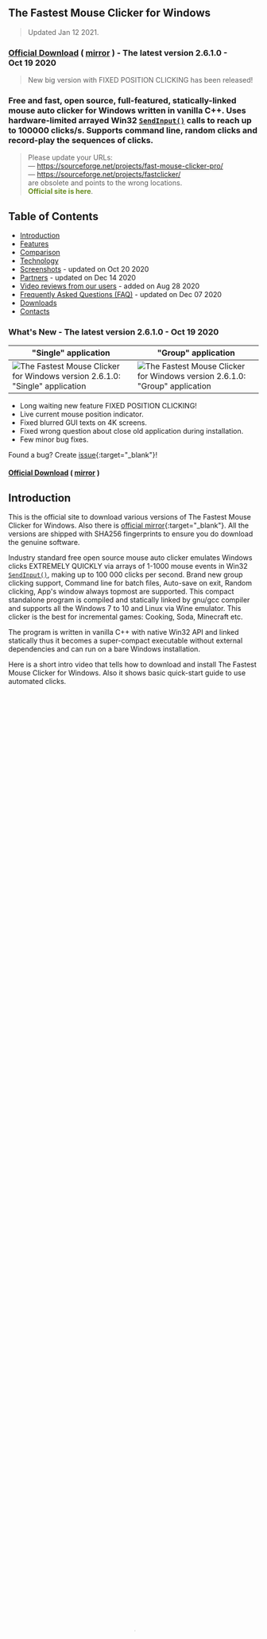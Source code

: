 ## The Fastest Mouse Clicker for Windows

> Updated Jan 12 2021.

### [Official Download](https://gitlab.com/mashanovedad/The-Fastest-Mouse-Clicker-for-Windows/-/raw/master/WindowsInstaller/Install_TheFastestMouseClicker_2.6.1.0.exe?inline=false) ( [mirror](https://ipfs.io/ipfs/QmP4v8nCnfbYzP643BmHeuYgiX1GhbiioiEu3zjzVnkgi1/Install_TheFastestMouseClicker_2.6.1.0.exe) ) - The latest version&nbsp;2.6.1.0 - Oct&nbsp;19&nbsp;2020

> New big version with FIXED POSITION CLICKING has been released!

### Free and fast, open source, full-featured, statically-linked mouse auto clicker for Windows written in vanilla C++. Uses hardware-limited arrayed Win32 <code><a href="https://docs.microsoft.com/en-us/windows/win32/api/winuser/nf-winuser-sendinput" target="_blank">SendInput()</a></code> calls to reach up to 100000 clicks/s. Supports command line, random clicks and record-play the sequences of clicks.

> Please update your URLs:
> <br/>— <span style="color:DarkOrange;">https://sourceforge.net/projects/fast-mouse-clicker-pro/</span>
> <br/>— <span style="color:DarkOrange;">https://sourceforge.net/projects/fastclicker/</span>
> <br/>are obsolete and points to the wrong locations.
> <br/><span style="color:OliveDrab;"><b>Official site is here</b></span>.

## Table of Contents

* [Introduction](https://windows-2048.github.io/The-Fastest-Mouse-Clicker-for-Windows/index.html#Introduction)
* [Features](https://windows-2048.github.io/The-Fastest-Mouse-Clicker-for-Windows/index.html#Features)
* [Comparison](https://windows-2048.github.io/The-Fastest-Mouse-Clicker-for-Windows/index.html#Comparison)
* [Technology](https://windows-2048.github.io/The-Fastest-Mouse-Clicker-for-Windows/index.html#Technology)
* [Screenshots](https://windows-2048.github.io/The-Fastest-Mouse-Clicker-for-Windows/index.html#Screenshots) - updated on Oct&nbsp;20&nbsp;2020
* [Partners](https://windows-2048.github.io/The-Fastest-Mouse-Clicker-for-Windows/index.html#Partners) - updated on Dec&nbsp;14&nbsp;2020
* [Video reviews from our users](https://windows-2048.github.io/The-Fastest-Mouse-Clicker-for-Windows/index.html#Reviews_from_our_users) - added on Aug&nbsp;28&nbsp;2020
* [Frequently Asked Questions (FAQ)](https://windows-2048.github.io/The-Fastest-Mouse-Clicker-for-Windows/index.html#FAQ) - updated on Dec&nbsp;07&nbsp;2020
* [Downloads](https://windows-2048.github.io/The-Fastest-Mouse-Clicker-for-Windows/index.html#Downloads)
* [Contacts](https://windows-2048.github.io/The-Fastest-Mouse-Clicker-for-Windows/index.html#Contacts)

<a name="Changelog"></a>
### What's New - The latest version 2.6.1.0 - Oct 19 2020

"Single" application | "Group" application
----- | -----
![The Fastest Mouse Clicker for Windows version 2.6.1.0: "Single" application](screenshots_new/v2.6.1.0/mw_v2.6.1.0.jpg?raw=true) | ![The Fastest Mouse Clicker for Windows version 2.6.1.0: "Group" application](screenshots_new/v2.6.1.0/mw_groupapp_v2.6.1.0.jpg?raw=true)

* Long waiting new feature FIXED POSITION CLICKING!
* Live current mouse position indicator.
* Fixed blurred GUI texts on 4K screens.
* Fixed wrong question about close old application during installation.
* Few minor bug fixes.

Found a bug? Create [issue](https://github.com/windows-2048/The-Fastest-Mouse-Clicker-for-Windows/issues){:target="_blank"}!

#### [Official Download](https://gitlab.com/mashanovedad/The-Fastest-Mouse-Clicker-for-Windows/-/raw/master/WindowsInstaller/Install_TheFastestMouseClicker_2.6.1.0.exe?inline=false) ( [mirror](https://ipfs.io/ipfs/QmP4v8nCnfbYzP643BmHeuYgiX1GhbiioiEu3zjzVnkgi1/Install_TheFastestMouseClicker_2.6.1.0.exe) )

<a name="Introduction"></a>
## Introduction

This is the official site to download various versions of The Fastest Mouse Clicker for Windows. Also there is [official mirror](https://gitlab.com/mashanovedad/The-Fastest-Mouse-Clicker-for-Windows/){:target="_blank"}.
All the versions are shipped with SHA256 fingerprints to ensure you do download the genuine software.

Industry standard free open source mouse auto clicker emulates Windows clicks EXTREMELY QUICKLY via arrays of 1-1000 mouse events in Win32 <code><a href="https://docs.microsoft.com/en-us/windows/win32/api/winuser/nf-winuser-sendinput" target="_blank">SendInput()</a></code>, making up to 100 000 clicks per second. Brand new group clicking support, Command line for batch files, Auto-save on exit, Random clicking, App's window always topmost are supported. This compact standalone program is compiled and statically linked by gnu/gcc compiler and supports all the Windows 7 to 10 and Linux via Wine emulator. This clicker is the best for incremental games: Cooking, Soda, Minecraft etc.

The program is written in vanilla C++ with native Win32 API and linked statically thus it becomes a super-compact executable without external dependencies and can run on a bare Windows installation.

<p>
Here is a short intro video that tells how to download and install The Fastest Mouse Clicker for Windows.
Also it shows basic quick-start guide to use automated clicks.
 <video style="outline:none; width:100%; height:100%;" controls preload="none" poster="videos/TFMCfW_intro.jpg">
  <source src="videos/TFMCfW_intro.mp4" type="video/mp4"/>
  Your browser does not support the video tag.
</video>
<a href="https://www.youtube.com/watch?v=gCpALY1WqmE" target="_blank">Watch intro to The Fastest Mouse Clicker for Windows in Youtube.</a>
</p>

There are a lot of use-cases of The Fastest Mouse Clicker for Windows.
Amateurs can use it for cheating in various web sites or video games such as Counter-Strike: Global Offensive (CS:GO), Candy Crush Saga, Roblox games, etc.
Professionals can use it for quality assistant and testing purposes because full support of command line in batch files, PowerShell scripts, etc.

<a name="Features"></a>
## Features

* The world's best click rate up to 100 000 clicks per second, increased by 10 times comparing with the predecessor application "Fast Mouse Clicker". The latest version with fixed performance issue is 100 times faster!

* Utilizes batch-array feature of <code><a href="https://docs.microsoft.com/en-us/windows/win32/api/winuser/nf-winuser-sendinput" target="_blank">SendInput()</a></code> and manipulates with <code><a href="https://docs.microsoft.com/en-us/windows/win32/api/synchapi/nf-synchapi-sleep" target="_blank">Sleep()</a></code> to reach the ultimate possible performance of mouse clicks on Windows.

* The Left, Middle, and Right mouse buttons are supported, they can be triggered for clicking by a key on the keyboard in a press or toggle mode.

* Arbitrary keyboard key can be selected to trigger the clicking process. Furthermore, an another mouse button can play a role of a trigger key.

* Different independent trigger keys to begin/end the clicking in toggle mode.

* The program works fine even if it is minimized and also it operates on an arbitrary desktop area. The program can stop to ckick automatically, if a certain number of clicks is given by end-user.

* This is free, open source application without ads, viruses, trojans, malware, etc. forever.

* The program has built-in updater service under construction that may perform additional scientific tasks when your CPU is idle with very tiny CPU and Internet usage. See source code of the installer. The application uninstalls clearly and is NOT a virus or malware. You may switch to the installers without update service and back with [in any moment](https://github.com/windows-2048/The-Fastest-Mouse-Clicker-for-Windows/blob/master/InnoSetupDownloader/README.md){:target="_blank"}.

* The application can be used on a bare system, it does not depend on .NET Framework or any other external library as "Speed AutoClicker", "Fast Clicker", etc.

* Command line has been supported: TheFastestMouseClicker.exe -c <clicks per second> -t <trigger key> -s <stop at> -m <trigger key mode> -b <mouse button to click>, where <trigger key mode> can be 'press' or'toggle' and <mouse button to click> can be 'left', 'middle', or 'right'. One may specify any part of arguments; unspecified or unrecognized values will be treated as defaults (see them by running the app and pressing 'Reset to defaults' button.

* Button "Batch folder" has been added to open a directory with *.bat files quickly; it simplifies command line usage a lot.

* Fractional values for clicks/s parameter are supported. For example, 0.5 clicks/s equals to 1 click every 2 seconds.

* Random clicking has been implemented. Just click the "Batch folder" button and see remarks in the *.bat files reside there in order how to use command line arguments and to enable random clicking.

* Group clicking (record/play the sequences of clicks) supported via additional application since v.2.5.3.2. You can quickly switch between the applications by clicking the "Run group app"/"Run single app" button.

* Window Always Top checkbox to keep the app's window topmost.

<a name="Comparison"></a>
## Comparison

What about other auto-clickers and their features?
Here is the table that summarizes all the key features of 3 most downloaded programs.

Feature | [Fast Mouse Clicker](https://sourceforge.net/projects/fastclicker/){:target="_blank"} | [Auto<wbr/>Clicker](https://sourceforge.net/projects/orphamielautoclicker/){:target="_blank"} | The Fastest Mouse Clicker for Windows
------- | ------- | -------
Open source project | No | **Yes** | **Yes**
Regular updates and bug fixes | No | No | **Yes**
Arbitrary trigger key for clicking | **Yes** | **Yes** | **Yes**
Mouse button as trigger key for clicking | **Yes** | No | **Yes**
Independent trigger keys in toggle mode | No | **Yes** | **Yes**
All the clicking parameters auto-save | No | **Yes** | **Yes**
Group clicking (record-play the sequences of clicks) | No | **Yes** | **Yes**
Command line support in batch files | No | No | **Yes**
Button to open a folder with all the batch files | No | No | **Yes**
Button to reset all the clicking parameters to default values | No | No | **Yes**
Random clicking in a specified rectangle | No | No | **Yes**
Hardware-limited fastest clicking via arrayed <code><a href="https://docs.microsoft.com/en-us/windows/win32/api/winuser/nf-winuser-sendinput" target="_blank">SendInput()</a></code> | No | No | **Yes**
Side DLL/runtime independent (runs on bare Windows) | No | No | **Yes**
Checkbox to keep the app window always Top | No | No | **Yes**

The Fastest Mouse Clicker for Windows wins this competition because its code is a further developing of the rest 2 popular apps.

<a name="Technology"></a>
## Technology

Unlike other auto-clickers that use obsolete <code><a href="https://docs.microsoft.com/en-us/windows/win32/api/winuser/nf-winuser-mouse_event" target="_blank">mouse_event()</a></code>
system call from C/C++ source or un-arrayed <code><a href="https://docs.microsoft.com/en-us/windows/win32/api/winuser/nf-winuser-sendinput" target="_blank">SendInput()</a></code> from C#/.Net source, The Fastest Mouse Clicker for Windows uses
<i>arrayed</i> <code><a href="https://docs.microsoft.com/en-us/windows/win32/api/winuser/nf-winuser-sendinput" target="_blank">SendInput()</a></code> with specially prepared <i>arrays</i> of mouse events:

<pre><code title="Arrayed SendInput() example">
UINT nCntExtra = (nCnt - 1) * 2; // reserved index for DOWN, UP

for (UINT iExtra = 0; iExtra < nCntExtra; iExtra += 2)
{
    input[1 + iExtra].type = INPUT_MOUSE;

    input[1 + iExtra].mi.dx = dx;
    input[1 + iExtra].mi.dy = dy;

    input[1 + iExtra].mi.mouseData = dwData;
    input[1 + iExtra].mi.time = 0;
    input[1 + iExtra].mi.dwExtraInfo = dwExtraInfo;

    ...
}

...

UINT ret = SendInput(1 + nCntExtra, input, sizeof(INPUT));
</code></pre>

The size of the <i>arrays</i> is carefully computed based on the click rate given by end-user. To avoid system event buffer
overflow, the time in <code><a href="https://docs.microsoft.com/en-us/windows/win32/api/synchapi/nf-synchapi-sleep" target="_blank">Sleep()</a></code> is selected properly according the size of the <i>array</i>.

The GUI of the application seems archaic, but it is made by very base Win32 system calls
to avoid performance degradation caused by
high-level third-side libraries such as [Qt](https://www.qt.io/){:target="_blank"} or slow managed code in frameworks like C#/.Net.
For example, <code><a href="https://docs.microsoft.com/en-us/windows/win32/api/winuser/nf-winuser-getasynckeystate" target="_blank">GetAsyncKeyState()</a></code> is used to detect the trigger keys pressed by end-user:

<pre><code title="Base GetAsyncKeyState() example">
if (!doToggle)
{
    if (toggleState == 0 && GetAsyncKeyState(atoi(triggerText)))
        toggleState = 1;
    ...
}
else
{
    if (toggleState == 0 && GetAsyncKeyState(atoi(triggerText)))
        toggleState = 1;
    ...
}
</code></pre>

Another benefit of such an approach is compact, statically-linked executable without any external dependencies.

When end-user selects low click rates, actual size of the <i>array</i> of mouse events in <code><a href="https://docs.microsoft.com/en-us/windows/win32/api/winuser/nf-winuser-sendinput" target="_blank">SendInput()</a></code>
is set to 1 and number of clicks per second is regulated by <code><a href="https://docs.microsoft.com/en-us/windows/win32/api/synchapi/nf-synchapi-sleep" target="_blank">Sleep()</a></code> only.
But when end-user selects high click rates, the size of the <i>array</i> becomes significant. In rare circumstances, it may lead to freeze the whole Windows GUI.
To avoid that, the helper thread is created to scan <code><a href="https://docs.microsoft.com/en-us/windows/win32/api/winuser/nf-winuser-getasynckeystate" target="_blank">GetAsyncKeyState()</a></code> independently in order end-user has requested to stop the clicking
and force <code><a href="https://docs.microsoft.com/en-us/windows/win32/api/winuser/nf-winuser-blockinput" target="_blank">BlockInput()</a></code> because mouse event buffer may be full:

<pre><code title="Helper thread with BlockInput() example">
DWORD WINAPI MyThreadFunction(LPVOID lpParam)
{
    while (true)
    {
        if (GetAsyncKeyState(atoi(triggerText2)))
        {
            ...
            BlockInput(TRUE);
            Sleep(100);
            BlockInput(FALSE);
            ...
            SetMsgStatus(hWnd, GetDlgCtrlID(statusText), "idle");
        }

        Sleep(10);
    }

    return 0;
}
</code></pre>

Complete source code with comments is shipped with Windows installer or can be watched on
[Github](https://github.com/windows-2048/The-Fastest-Mouse-Clicker-for-Windows){:target="_blank"}
and [Gitlab](https://gitlab.com/mashanovedad/The-Fastest-Mouse-Clicker-for-Windows){:target="_blank"}.

<a name="Screenshots"></a>
## Screenshots

### Screenshots for the latest version 2.6.1.0 are here!

* The Fastest Mouse Clicker for Windows version 2.6.1.0: introduce the "FIXED POSITION CLICKING" feature.

![The Fastest Mouse Clicker for Windows version 2.6.1.0: introduce the "FIXED POSITION CLICKING" feature](screenshots_new/v2.6.1.0/TFMCfW_v2.6.1.0_s1_1322x986.jpg?raw=true)

* The Fastest Mouse Clicker for Windows version 2.6.1.0: the brand new Group App in details.

![The Fastest Mouse Clicker for Windows version 2.6.1.0: the brand new Group App in details](screenshots_new/v2.6.1.0/TFMCfW_v2.6.1.0_s1h_1322x986.jpg?raw=true)

* The Fastest Mouse Clicker for Windows version 2.6.1.0: running under Wine 4.0.2/Linux(CentOS 6).

![The Fastest Mouse Clicker for Windows version 2.6.1.0: running under Wine 4.0.2/Linux(CentOS 6)](screenshots_new/v2.6.1.0/TFMCfW_v2.6.1.0_s1w_1322x986.jpg?raw=true)

* The Fastest Mouse Clicker for Windows version pre-2.5.x.x family: what's old but important.

![The Fastest Mouse Clicker for Windows version pre-2.5.x.x family: what's old but important](screenshots_new/v2.6.1.0/TFMCfW_v2.6.1.0_s2_1322x986.jpg?raw=true)

* The Fastest Mouse Clicker for Windows version 2.6.1.0: completely hand-made art by the clicker application.

![The Fastest Mouse Clicker for Windows version 2.6.1.0: completely hand-made art by the clicker application](screenshots_new/v2.6.1.0/TFMCfW_v2.6.1.0_a1_1322x986.jpg?raw=true)

<a name="Partners"></a>
## Partners

* [Bytesin](https://www.bytesin.com/software/The-Fastest-Mouse-Clicker-for-Windows/){:target="_blank"}, Your Daily Dose of Bytes

* [Chocolatey](https://chocolatey.org/packages/fastest-mouse-clicker){:target="_blank"}, The Package Manager for Windows

* [Github](https://github.com/windows-2048/The-Fastest-Mouse-Clicker-for-Windows){:target="_blank"}, Built for Developers

* [Gitlab](https://gitlab.com/mashanovedad/The-Fastest-Mouse-Clicker-for-Windows){:target="_blank"}, Simplify Your Workflows

* [Lamerkomp](https://lamerkomp.ru/load/sistemnye_utility/avtoklikery/the_fastest_mouse_clicker_for_windows/56-1-0-6328){:target="_blank"}, Download Freeware without Registration

* [Majorgeeks](http://m.majorgeeks.com/files/details/the_fastest_mouse_clicker_for_windows.html){:target="_blank"}, It's Geekalicious

* [Open-Source.tech](https://www.open-source.tech/The-Fastest-Mouse-Clicker-for-Windows/){:target="_blank"}, Collaboration of Open Source Developers, to make effective and safe applications free under terms of GNU GPLv3

* [OSDN](https://osdn.net/projects/fastest-clicker/){:target="_blank"}, Develop and Download Open Source Software

* [Softpedia](https://www.softpedia.com/get/System/OS-Enhancements/The-Fastest-Mouse-Clicker-for-Windows.shtml){:target="_blank"}, Free Downloads Encyclopedia

* [Top 10 Mouse Auto Clickers Most Honest Rating](https://top-10-mouse-auto-clickers.best/The-Fastest-Mouse-Clicker-for-Windows/index.html){:target="_blank"}, The Most Honest Rating of Existing Autoclickers

* [Uptodown](https://the-fastest-mouse-clicker-for-windows.en.uptodown.com/windows/download){:target="_blank"}, Download Discover Share

<a name="Reviews_from_our_users"></a>
## Video reviews from our users

<p>
Wolf0626, young vlogger shows how he downloads, installs and runs The Fastest Mouse Clicker for Windows on his PC.
 <video style="outline:none; width:100%; height:100%;" controls preload="none" poster="videos/VideoReview_Wolf0626.jpg">
  <source src="videos/VideoReview_Wolf0626.mp4" type="video/mp4"/>
  Your browser does not support the video tag.
</video>
<a href="https://www.youtube.com/watch?v=f92nqHFxcmk" target="_blank">Watch the review video "How to Download the fastest mouse clicker for windows!!!" in Youtube.</a>
</p>

<p>
BullyWiiPlaza, experienced youtuber shows how he cheats extra scores with The Fastest Mouse Clicker for Windows in his mature gameplay.
 <video style="outline:none; width:100%; height:100%;" controls preload="none" poster="videos/VideoReview_BullyWiiPlaza.jpg">
  <source src="videos/VideoReview_BullyWiiPlaza.mp4" type="video/mp4"/>
  Your browser does not support the video tag.
</video>
<a href="https://www.youtube.com/watch?v=weoSf-CppZU" target="_blank">Watch the review video "[Yu-Gi-Oh! Duel Links] The Fastest Auto Clicker for Windows Gameplay" in Youtube.</a>
</p>

<a name="FAQ"></a>
## Frequently Asked Questions (FAQ)

### Does the clicker work when its main GUI window is minimized?

Yes, it does. Trigger keys are being intercepted and mouse events are being emitted
regardless the application window state is: normal, maximized, minimized, focus, blur, etc.

### What if I want to emulate 2 clicks within every 3 seconds, what the 'clicks per second' parameter should be?

You have to type 0.67 inside 'clicks per second' input field. Just click on it, delete previous value, and type new one.

### What is minimal Windows version supported?

Your PC must have Windows 7 or later. Don't use Windows XP. Better use Windows 10.

### When I open many windows simultaneously on my desktop and start to emulate mouse clicks, I lose the GUI window of the app. Why?

That's because you forget about checkbox named "Window Always Top". It is specially designed to prevent such a situation.
Once you check it, main GUI window of the program will be layered always topmost (above all the other windows on your desktop).

### What about sequences of clicks?

Work with sequences of clicks is supported since v2.5.x.x. To avoid GUI complication, second "Group" application is implemented.
To run that app from main "Single" app just press a "Run group app" button. To return to main app press "Run single app" button.

### Does your program run on bare Windows, like Windows Home on a laptop just from store?

Yes. Unlike all other auto-clickers this app is statically linked and has no external dependencies (e.g. "The application was unable to start correctly (0xc000007b)" from incorrect linkage against MSVC run-time DLLs).

### Is this FAQ nearly complete?

Oh no :) It has been just started. Feel free to ask your question via email. See the Contacts chapter below.

<a name="Downloads"></a>
## Downloads

* Oct 19 2020 - Windows installer (32/64-bit): [Install_TheFastestMouseClicker_2.6.1.0.exe](https://gitlab.com/mashanovedad/The-Fastest-Mouse-Clicker-for-Windows/-/raw/master/WindowsInstaller/Install_TheFastestMouseClicker_2.6.1.0.exe?inline=false) ( [mirror](https://ipfs.io/ipfs/QmP4v8nCnfbYzP643BmHeuYgiX1GhbiioiEu3zjzVnkgi1/Install_TheFastestMouseClicker_2.6.1.0.exe) )

SHA256(Install_TheFastestMouseClicker_2.6.1.0.exe)= eb6a79fcecb598b626b10d34951d6b51b7c56af25c340a59c208b879f3d2e151

* Aug 01 2020 - Windows installer (32/64-bit): [Install_TheFastestMouseClicker_2.5.4.0.exe](https://gitlab.com/mashanovedad/The-Fastest-Mouse-Clicker-for-Windows/-/raw/master/WindowsInstaller/Install_TheFastestMouseClicker_2.5.4.0.exe?inline=false)

SHA256(Install_TheFastestMouseClicker_2.5.4.0.exe)= 738058b7dc1e95b963860e5797bab5761a8801bda90feb0311c038e98477cc31

* Jul 15 2020 - Windows installer (32/64-bit): [Install_TheFastestMouseClicker_2.5.3.3.exe](https://gitlab.com/mashanovedad/The-Fastest-Mouse-Clicker-for-Windows/-/raw/master/WindowsInstaller/Install_TheFastestMouseClicker_2.5.3.3.exe?inline=false)

SHA256(Install_TheFastestMouseClicker_2.5.3.3.exe)= 55bde08c90989d4dbeb9602d93b3c7bcb3645135281e1b64c32d59521799836b

* Jun 17 2020 - Windows installer (32/64-bit): [Install_TheFastestMouseClicker_2.5.3.2.exe](https://gitlab.com/mashanovedad/The-Fastest-Mouse-Clicker-for-Windows/-/raw/master/WindowsInstaller/Install_TheFastestMouseClicker_2.5.3.2.exe?inline=false)

SHA256(Install_TheFastestMouseClicker_2.5.3.2.exe)= 58854af05b2024ce39078d828228d512548212fc3283c511c1a16c19c844bf06

* May 06 2020 - Windows installer (32/64-bit): [Install_TheFastestMouseClicker_2.5.1.0.exe](https://gitlab.com/mashanovedad/The-Fastest-Mouse-Clicker-for-Windows/-/raw/master/WindowsInstaller/Install_TheFastestMouseClicker_2.5.1.0.exe?inline=false)

SHA256(Install_TheFastestMouseClicker_2.5.1.0.exe)= cb13c125212feb8241f4a4258919781d546084f0f19862ad11f07a3e95004577

* Apr 22 2019 - Windows installer (32/64-bit): [Install_TheFastestMouseClicker_2.0.0.0.exe](https://gitlab.com/mashanovedad/The-Fastest-Mouse-Clicker-for-Windows/-/raw/master/WindowsInstaller/Install_TheFastestMouseClicker_2.0.0.0.exe?inline=false)

SHA256(Install_TheFastestMouseClicker_2.0.0.0.exe)= c12fbeee1a12ce598bcd1f6b39872abcbcfc89d2b21d235882ca479fd26a324a

<a name="Contacts"></a>
## Contacts

#### Copyright 2016-2020 by [Open Source Developer Masha Novedad](https://windows-2048.github.io){:target="_blank"}
